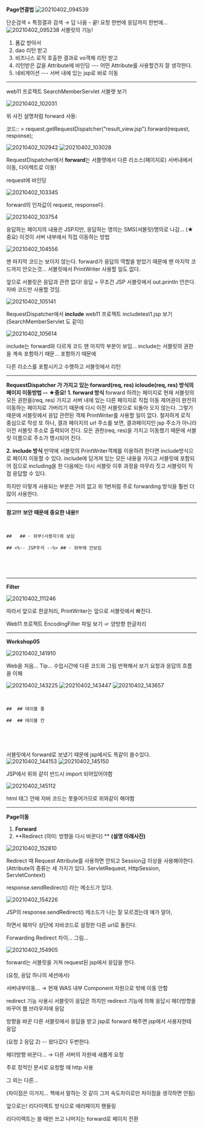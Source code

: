**Page연결법**
![20210402_094539](https://user-images.githubusercontent.com/78403443/113392595-5694b900-93d0-11eb-85fd-feb56b8a3cc0.png)

단순검색 = 특정결과 검색 → 답 나옴 - 끝!
요청 한번에 응답까지 한번에...
![20210402_095238](https://user-images.githubusercontent.com/78403443/113392654-6a401f80-93d0-11eb-9628-5adeae3c5d71.png)
서블릿의 기능!

1. 폼값 받아서
2. dao 리턴 받고
3. 비즈니스 로직 호출한 결과로 vo객체 리턴 받고 
4. 리턴받은 값을 Attribute에 바인딩 --- 어떤 Attribute를 사용할건지 잘 생각한다.
5. 네비게이션 --- 서버 내에 있는 jsp로 바로 이동

---

web11 프로젝트 SearchMemberServlet 서블렛 보기

![20210402_102031](https://user-images.githubusercontent.com/78403443/113392907-d02ca700-93d0-11eb-9ae3-02da35935f66.png)

위 사진 설명처럼 forward 사용: 

코드:: > request.getRequestDispatcher("result_view.jsp").forward(request, response);

![20210402_102942](https://user-images.githubusercontent.com/78403443/113392943-e0dd1d00-93d0-11eb-8694-592a0f9de86f.png)
![20210402_103028](https://user-images.githubusercontent.com/78403443/113392963-eaff1b80-93d0-11eb-991e-f88801433253.png)

RequestDispatcher에서 **forward**는 서블렛에서 다른 리소스(페이지로) 서버내에서 이동, 다이렉트로 이동!

request에 바인딩

![20210402_103345](https://user-images.githubusercontent.com/78403443/113392993-f94d3780-93d0-11eb-9716-7fe37c5eb22a.png)


forward의 인자값이 request, response다.

![20210402_103754](https://user-images.githubusercontent.com/78403443/113393051-0ec26180-93d1-11eb-9991-6f7a421809cf.png)


응답하는 페이지의 내용은 JSP지만, 응답하는 명의는 SMS(서블릿)명의로 나감... (★중요)
이것이 서버 내부에서 직접 이동하는 방법

![20210402_104556](https://user-images.githubusercontent.com/78403443/113393096-213c9b00-93d1-11eb-8acd-ccf3d0c79f12.png)


맨 마지막 코드는 보이지 않는다. 
forward가 응답의 역할을 받았기 때문에 맨 마지막 코드까지 안오는것...
서블릿에서 PrintWriter 사용할 일도 없다.

앞으로 서블릿은 응답과 관련 없다! 응답 = 무조건 JSP
서블릿에서 out.println 안쓴다. 자바 코드만 사용할 것임.

![20210402_105141](https://user-images.githubusercontent.com/78403443/113393150-36192e80-93d1-11eb-8f93-03379775ac52.png)

RequestDispatcher에서 **include**
web11 프로젝트 includetest1.jsp 보기 (SearchMemberServlet  도 같이)

![20210402_105614](https://user-images.githubusercontent.com/78403443/113393253-5cd76500-93d1-11eb-8dba-fe53503958c6.png)

include는 forward와 다르게 코드 맨 마지막 부분이 보임... 
include는 서블릿의 권한을 계속 포함하기 때문... 포함하기 때문에

다른 리소스를 포함시키고 수행하고 서블릿에서 리턴

---

**RequestDispatcher 가 가지고 있는 forward(req, res) icloude(req, res) 방식의 페이지 이동방법 -- ★중요!**
**1. forward 방식**
 forward 하려는 페이지로 현재 서블릿의 모든 권한을(req, res) 가지고 서버 내에 있는 다른 페이지로 직접 이동
 제어권이 완전히 이동하는 페이지로 가버리기 때문에 다시 이전 서블릿으로 되돌아 오지 않는다.
 그렇기 때문에 서블릿에서 응답 관련된 객체 PrintWriter를 사용할 일이 없다. 철저하게 로직 중심으로 작성
 또 하나, 결과 페이지의 url 주소를 보면,
 결과페이지인 jsp 주소가 아니라 이전 서블릿 주소로 출력되어 진다.
 모든 권한(req, res)을 가지고 이동했기 때문에 서블릿 이름으로 주소가 명시되어 진다.

**2. include 방식**
만약에 서블릿의 PrintWriter객체를 이용하려 한다면 include방식으로 페이지 이동할 수 있다.
include에 담겨져 있는 모든 내용을 가지고 서블릿에 포함되어 짐으로 including을 한 다음에는 다시 서블릿 이후 과정을 마무리 짓고
서블릿이 직접 응답할 수 있다.

하지만 이렇게 사용되는 부분은 거의 없고 위 1번처럼 주로 forwarding 방식을 훨씬 더 많이 사용한다.

---

**참고!!!**
**보안 때문에 중요한 내용!!**

<pre>
    <code>

## <!-- html 주석 -->  ## ☞ 외부(사용자)에 보임

## <%-- JSP주석 --%> ## ☞ 외부에 안보임


    	</code>

</pre>





---

**Filter**

![20210402_111246](https://user-images.githubusercontent.com/78403443/113393294-6bbe1780-93d1-11eb-8177-dc80ad65fc1b.png)

따라서 앞으로 한글처리, PrintWriter는 앞으로 서블릿에서 빠진다.

Web11 프로젝트 EncodingFilter 파일 보기 ☞ 양방향 한글처리

---

**Workshop05**

![20210402_141910](https://user-images.githubusercontent.com/78403443/113393532-c5264680-93d1-11eb-83aa-2e4122dce1b5.png)

Web을 처음... Tip...
수업시간에 다룬 코드와 그림 반복해서 보기
요청과 응답의 흐름을 이해

![20210402_143225](https://user-images.githubusercontent.com/78403443/113393601-dc653400-93d1-11eb-9e8d-a3cd9379ddae.png)
![20210402_143447](https://user-images.githubusercontent.com/78403443/113393623-e1c27e80-93d1-11eb-80d7-3f6747e6deee.png)
![20210402_143657](https://user-images.githubusercontent.com/78403443/113393652-ec7d1380-93d1-11eb-83eb-1abbff879a7e.png)

<pre>
    <code>

## <tr></tr> ## 테이블 줄

## <td></td> ## 테이블 칸


    	</code>

</pre>





서블릿에서 forward로 보냈기 때문에 jsp에서도 똑같이 쓸수있다.
![20210402_144153](https://user-images.githubusercontent.com/78403443/113393684-fb63c600-93d1-11eb-8f34-20e2936ad163.png)
![20210402_145150](https://user-images.githubusercontent.com/78403443/113393710-03bc0100-93d2-11eb-9436-36a9e859c63d.png)

JSP에서 위와 같이 반드시 import 되어있어야함

![20210402_145112](https://user-images.githubusercontent.com/78403443/113393757-17fffe00-93d2-11eb-9da6-4d2b86344962.png)

html 태그 안에 자바 코드는 못들어가므로 위와같이 해야함

---

**Page이동**

1. **Forward**
2. **Redirect (의미: 방향을 다시 바꾼다) **
   **(설명 아래사진)**

![20210402_152810](https://user-images.githubusercontent.com/78403443/113393789-2817dd80-93d2-11eb-960b-a09b28095f56.png)

Redirect 때 Request Attribute를 사용하면 안되고 Session급 이상을 사용해야한다.
(Attribute의 종류는 세 가지가 있다.  ServletRequest, HttpSession, ServletContext)

response.sendRedirect() 라는 메소드가 있다.

![20210402_154226](https://user-images.githubusercontent.com/78403443/113393830-37972680-93d2-11eb-9506-d19deed1fcbb.png)

JSP의 response.sendRedirect() 메소드가 나는 잘 모르겠는데 얘가 알아, 

하면서 훼까닥 상단에 자바코드로 설정한 다른 url로 돌린다.



Forwarding Redirect 차이... 그림...

![20210402_154905](https://user-images.githubusercontent.com/78403443/113393867-41b92500-93d2-11eb-9eaf-993145e5629f.png)

forward는 서블릿을 거쳐 request된 jsp에서 응답을 한다.

(요청, 응답 하나의 세션에서)

서버내부이동... → 현재 WAS 내부 Component 자원으로 밖에 이동 안함



redirect 기능 사용시 서블릿이 응답은 하지만 redirect 기능에 의해 응답시 헤더방향을 바꾸어 웹 브라우저에 응답

방향을 바꾼 다른 서블릿에서 응답을 받고 jsp로 forward 해주면 jsp에서 사용자한테 응답

(요청 2 응답 2) -- 왔다갔다 두번한다.

헤더방향 바꾼다... → 다른 서버의 자원에 새롭게 요청

주로 정적인 문서로 요청할 때 http 사용

그 외는 다른...



(차이점은 이거지... 책에서 말하는 것 같이 그저 속도차이로만 차이점을 생각하면 안됨)



앞으로는! 리다이렉트 방식으로 에러페이지 핸들링

리다이렉트는 쓸 때만 쓰고 나머지는 forward로 페이지 전환
